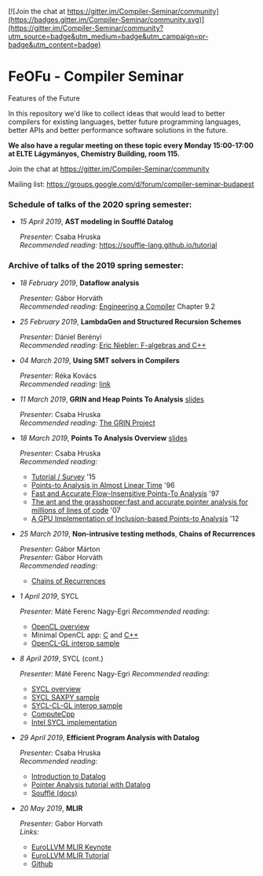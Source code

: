 [![Join the chat at https://gitter.im/Compiler-Seminar/community](https://badges.gitter.im/Compiler-Seminar/community.svg)](https://gitter.im/Compiler-Seminar/community?utm_source=badge&utm_medium=badge&utm_campaign=pr-badge&utm_content=badge)

# FeOFu - Compiler Seminar
Features of the Future

In this repository we'd like to collect ideas that would lead to better compilers for existing languages, better future programming languages, better APIs and better performance software solutions in the future.

**We also have a regular meeting on these topic every Monday 15:00-17:00 at ELTE Lágymányos, Chemistry Building, room 115.**

Join the chat at https://gitter.im/Compiler-Seminar/community

Mailing list: https://groups.google.com/d/forum/compiler-seminar-budapest


### Schedule of talks of the 2020 spring semester:

- *15 April 2019*, **AST modeling in Soufflé Datalog**

  *Presenter:* Csaba Hruska  
  *Recommended reading:* https://souffle-lang.github.io/tutorial

### Archive of talks of the 2019 spring semester:


- *18 February 2019*, **Dataflow analysis**

  *Presenter:* Gábor Horváth  
  *Recommended reading:* [Engineering a Compiler](https://www.amazon.com/Engineering-Compiler-Keith-Cooper/dp/012088478X) Chapter 9.2

- *25 February 2019*, **LambdaGen and Structured Recursion Schemes**

  *Presenter:* Dániel Berényi  
  *Recommended reading:* [Eric Niebler: F-algebras and C++](http://ericniebler.com/2013/07/16/f-algebras-and-c/)

- *04 March 2019*, **Using SMT solvers in Compilers**

  *Presenter:* Réka Kovács  
  *Recommended reading:* [link](https://docs.google.com/document/d/1E1ebMVt--vRLUhlbhjoAtceZn7PbHW31yCv_g3Cvovs)

- *11 March 2019*, **GRIN and Heap Points To Analysis** [slides](https://docs.google.com/presentation/d/1QsZ3Kyy3XIco-qba1biRmzuMzz8o2uCBqA9DMtnqP2c/edit?usp=sharing)

  *Presenter:* Csaba Hruska  
  *Recommended reading:*  <a href="http://nbviewer.jupyter.org/github/grin-tech/grin/blob/master/papers/The GRIN Project.pdf">The GRIN Project</a>  

- *18 March 2019*, **Points To Analysis Overview** [slides](http://web.cs.iastate.edu/~weile/cs513x/2.PointerAnalysis.pdf)

  *Presenter:* Csaba Hruska  
  *Recommended reading:*
    - [Tutorial / Survey](https://yanniss.github.io/points-to-tutorial15.pdf) '15
    - [Points-to Analysis in Almost Linear Time](https://www.cs.cornell.edu/courses/cs711/2005fa/papers/steensgaard-popl96.pdf) '96
    - [Fast and Accurate Flow-Insensitive Points-To Analysis](http://www.cs.utexas.edu/users/pingali/CS380C/2007fa/papers/popl97.pdf) '97
    - [The ant and the grasshopper:fast and accurate pointer analysis for millions of lines of code](https://www.cs.utexas.edu/~lin/papers/pldi07.pdf) '07
    - [A GPU Implementation of Inclusion-based Points-to Analysis](https://userweb.cs.txstate.edu/~mb92/papers/ppopp12.pdf) '12

- *25 March 2019*, **Non-intrusive testing methods**, **Chains of Recurrences**

  *Presenter:* Gábor Márton  
  *Presenter:* Gábor Horváth  
  *Recommended reading:*
    - [Chains of Recurrences](http://gsd.web.elte.hu/lectures/bolyai/2018/ChainofRecurrences/10.1.1.43.8188.pdf)
  

- *1 April 2019*, SYCL

  *Presenter:* Máté Ferenc Nagy-Egri
  *Recommended reading:*
    - [OpenCL overview](https://www.khronos.org/opencl/)
    - Minimal OpenCL app: [C](https://github.com/Wigner-GPU-Lab/Teaching/tree/master/GPGPU1/OpenCL/OpenCL-C-API) and [C++](https://github.com/Wigner-GPU-Lab/Teaching/tree/master/GPGPU1/OpenCL/OpenCL-C%2B%2B-API)
    - [OpenCL-GL interop sample](https://github.com/Wigner-GPU-Lab/Teaching/tree/master/GPGPU1/OpenCL-GL/Qt/NBody)

- *8 April 2019*, SYCL (cont.)

  *Presenter:* Máté Ferenc Nagy-Egri
  *Recommended reading:*
    - [SYCL overview](https://www.khronos.org/sycl/)
    - [SYCL SAXPY sample](https://github.com/MathiasMagnus/Test-Applications/tree/master/SYCL-SAXPY)
    - [SYCL-CL-GL interop sample](https://github.com/Wigner-GPU-Lab/Teaching/tree/master/GPGPU1/SYCL-GL/Qt/NBody)
    - [ComputeCpp](https://www.codeplay.com/products/computesuite/computecpp)
    - [Intel SYCL implementation](https://github.com/intel/llvm/)

- *29 April 2019*, **Efficient Program Analysis with Datalog**

  *Presenter:* Csaba Hruska  
  *Recommended reading:*
    - [Introduction to Datalog](http://pages.cs.wisc.edu/~paris/cs784-s17/lectures/lecture7.pdf)
    - [Pointer Analysis tutorial with Datalog](https://yanniss.github.io/points-to-tutorial15.pdf)
    - [Soufflé (docs)](https://souffle-lang.github.io/docs/home)
    
 
- *20 May 2019*, **MLIR**

  *Presenter:* Gabor Horvath  
  *Links:*
    - [EuroLLVM MLIR Keynote](https://llvm.org/devmtg/2019-04/talks.html#Keynote_1)
    - [EuroLLVM MLIR Tutorial](https://llvm.org/devmtg/2019-04/talks.html#Tutorial_1)
    - [Github](https://github.com/tensorflow/mlir)
    
 
